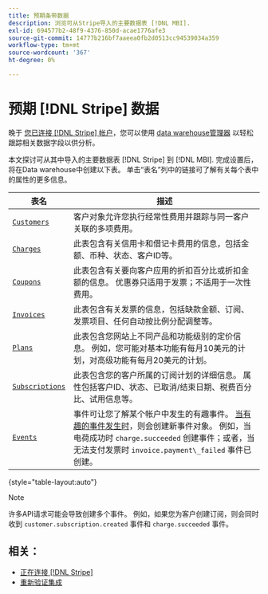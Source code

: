 ```yaml
---
title: 预期条带数据
description: 浏览可从Stripe导入的主要数据表 [!DNL MBI].
exl-id: 694577b2-48f9-4376-850d-acae1776afe3
source-git-commit: 14777b216bf7aaeea0fb2d0513cc94539034a359
workflow-type: tm+mt
source-wordcount: '367'
ht-degree: 0%

---
```


# 预期 [!DNL Stripe] 数据

晚于 [您已连接 [!DNL Stripe] 帐户](../integrations/stripe.md)，您可以使用 [data warehouse管理器](../../../data-analyst/data-warehouse-mgr/tour-dwm.md) 以轻松跟踪相关数据字段以供分析。

本文探讨可从其中导入的主要数据表 [!DNL Stripe] 到 [!DNL MBI]. 完成设置后，将在Data warehouse中创建以下表。 单击“表名”列中的链接可了解有关每个表中的属性的更多信息。

| **表名** | **描述** |
|-----|-----|
| [`Customers`](https://stripe.com/docs/sources/customers) | 客户对象允许您执行经常性费用并跟踪与同一客户关联的多项费用。 |
| [`Charges`](https://stripe.com/docs/payments/payment-intents/migration/charges) | 此表包含有关信用卡和借记卡费用的信息，包括金额、币种、状态、客户ID等。 |
| [`Coupons`](https://stripe.com/docs/api/coupons/object) | 此表包含有关要向客户应用的折扣百分比或折扣金额的信息。 优惠券只适用于发票；不适用于一次性费用。 |
| [`Invoices`](https://stripe.com/docs/billing/migration/invoice-states) | 此表包含有关发票的信息，包括缺款金额、订阅、发票项目、任何自动按比例分配调整等。 |
| [`Plans`](https://stripe.com/docs/api/plans/object) | 此表包含您网站上不同产品和功能级别的定价信息。 例如，您可能对基本功能有每月10美元的计划，对高级功能有每月20美元的计划。 |
| [`Subscriptions`](https://stripe.com/docs/api/subscriptions/object) | 此表包含您的客户所属的订阅计划的详细信息。 属性包括客户ID、状态、已取消/结束日期、税费百分比、试用信息等。 |
| [`Events`](https://stripe.com/docs/development/dashboard/events) | 事件可让您了解某个帐户中发生的有趣事件。 [当有趣的事件发生时](https://stripe.com/docs/api/events/types)，则会创建新事件对象。 例如，当电荷成功时 `charge.succeeded` 创建事件；或者，当无法支付发票时 `invoice.payment\_failed` 事件已创建。 |

{style="table-layout:auto"}

>[!NOTE]
>
>许多API请求可能会导致创建多个事件。 例如，如果您为客户创建订阅，则会同时收到 `customer.subscription.created` 事件和  `charge.succeeded` 事件。

## 相关：

* [正在连接 [!DNL Stripe]](../integrations/stripe.md)
* [重新验证集成](https://experienceleague.adobe.com/docs/commerce-knowledge-base/kb/how-to/mbi-reauthenticating-integrations.html?lang=en)
